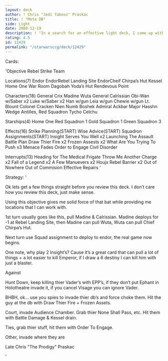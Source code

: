 ```yaml
---
layout: deck
author: ! Chris "Jedi Taboos" Praskac
title: ! "Meta DB"
side: Light
date: 2000-12-19
description: ! "In a search for an effective light deck, I came up with this pile, what light deck isn’t?  The basic strategy is to invade where they are."
rating: 4.5
id: 12429
permalink: "/starwarsccg/deck/12429"
---
```

Cards: 

'Objective
Rebel Strike Team

Locations(7)
Endor
EndorRebel Landing Site
EndorCheif Chirpa’s Hut
Kessel
Home One War Room
Dagobah Yoda’s Hut
Rendevous Point

Characters(18)
General Crix Madine
Wuta
General Calrissian
Obi-Wan w/Saber x2
Luke w/Saber x2
Han w/gun
Leia w/gun
Chewie w/gun
Lt. Blount
Colonel Cracken
Nien Numb
Boshek
Admiral Ackbar
Major Hasshn
Wedge Antilles, Red Squadron
Tycho Celchu

Starships(4)
Home One
Red Squadron 1
Gold Squadron 1
Green Squadron 3

Effects(16)
Strike Planning(START)
Wise Advice(START)
Squadron Assignments(START)
Insight Serves You Well x2
Launching The Assault
Battle Plan
Draw Thier Fire x2
Frozen Assests x2
What Are You Trying To Push x3
Menace Fades
Order to Engage
Civil Disorder

Interrupts(13)
Heading for The Medical Frigate
Throw Me Another Charge x2
Fall of a Legend x2
A Few Manuevers x2
Houjx
Rebel Barrier x2
Out of Nowhere
Out of Commision
Effective Repairs
'

Strategy: '

Ok lets get a few things straight before you review this deck.  I don’t care how you review this deck, just make sense.

Using this objective gives me solid force of that bat while providing me locations that I can work with.

1st turn usually goes like this, pull Madine & Calrissian.	Madine deploys for -1 at Rebel Landing Site, then Madine can pull Wuta, Wuta can pull Chief Chirpa’s Hut.

Next turn use Squad assignment to deploy to endor, the real game now begins.

One note, why play 2 Insight’s?  Cause it’s a great card that can pull a lot of things + a lot easier to kill Emperor, if I draw a 6 destiny I can kill him with just a blaster.

Against

Hunt Down, keep killing thier Vader’s with EPP’s, if they don’t put Ephant in Holotheatre invade it, if you cancel Visage you can ignore Vader.

BHBH, ok... use you spies to invade thier db’s and force choke them.  Hit the guy at the db with Draw Thier Fire + Frozen Assets.

Court, invade Audience Chamber.  Grab thier None Shall Pass, etc.  Hit them with Battle Damage & Kessel drain.

Ties, grab thier stuff, hit them with Order To Engage.

Other, invade where they are

Late  Chris "The Prodigy" Praskac

'
